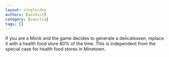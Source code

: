 ```yaml
---
layout: singleidea
authors: [aosdict]
category: [vanilla]
tags: []
---
```

If you are a Monk and the game decides to generate a delicatessen, replace it with a health food store 80% of the time. This is independent from the special case for health food stores in Minetown.
